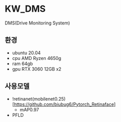 # KW_DMS
DMS(Drive Monitoring System)

## 환경
- ubuntu 20.04
- cpu AMD Ryzen 4650g
- ram 64gb
- gpu RTX 3060 12GB x2

## 사용모델
- !retinanet(mobilenet0.25)[https://github.com/biubug6/Pytorch_Retinaface]
  * mAP0.97
- PFLD
